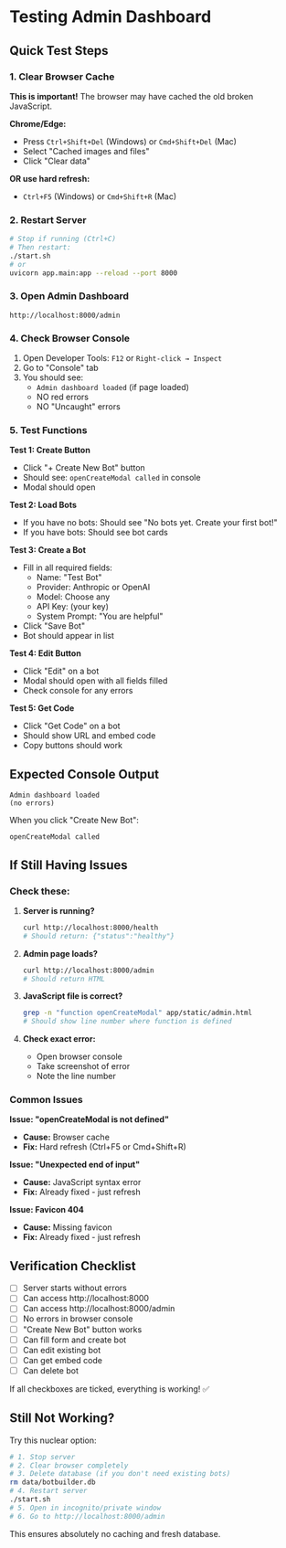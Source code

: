 # Testing Admin Dashboard

## Quick Test Steps

### 1. Clear Browser Cache
**This is important!** The browser may have cached the old broken JavaScript.

**Chrome/Edge:**
- Press `Ctrl+Shift+Del` (Windows) or `Cmd+Shift+Del` (Mac)
- Select "Cached images and files"
- Click "Clear data"

**OR use hard refresh:**
- `Ctrl+F5` (Windows) or `Cmd+Shift+R` (Mac)

### 2. Restart Server

```bash
# Stop if running (Ctrl+C)
# Then restart:
./start.sh
# or
uvicorn app.main:app --reload --port 8000
```

### 3. Open Admin Dashboard

```
http://localhost:8000/admin
```

### 4. Check Browser Console

1. Open Developer Tools: `F12` or `Right-click → Inspect`
2. Go to "Console" tab
3. You should see:
   - `Admin dashboard loaded` (if page loaded)
   - NO red errors
   - NO "Uncaught" errors

### 5. Test Functions

**Test 1: Create Button**
- Click "+ Create New Bot" button
- Should see: `openCreateModal called` in console
- Modal should open

**Test 2: Load Bots**
- If you have no bots: Should see "No bots yet. Create your first bot!"
- If you have bots: Should see bot cards

**Test 3: Create a Bot**
- Fill in all required fields:
  - Name: "Test Bot"
  - Provider: Anthropic or OpenAI
  - Model: Choose any
  - API Key: (your key)
  - System Prompt: "You are helpful"
- Click "Save Bot"
- Bot should appear in list

**Test 4: Edit Button**
- Click "Edit" on a bot
- Modal should open with all fields filled
- Check console for any errors

**Test 5: Get Code**
- Click "Get Code" on a bot
- Should show URL and embed code
- Copy buttons should work

## Expected Console Output

```
Admin dashboard loaded
(no errors)
```

When you click "Create New Bot":
```
openCreateModal called
```

## If Still Having Issues

### Check these:

1. **Server is running?**
   ```bash
   curl http://localhost:8000/health
   # Should return: {"status":"healthy"}
   ```

2. **Admin page loads?**
   ```bash
   curl http://localhost:8000/admin
   # Should return HTML
   ```

3. **JavaScript file is correct?**
   ```bash
   grep -n "function openCreateModal" app/static/admin.html
   # Should show line number where function is defined
   ```

4. **Check exact error:**
   - Open browser console
   - Take screenshot of error
   - Note the line number

### Common Issues

**Issue: "openCreateModal is not defined"**
- **Cause:** Browser cache
- **Fix:** Hard refresh (Ctrl+F5 or Cmd+Shift+R)

**Issue: "Unexpected end of input"**
- **Cause:** JavaScript syntax error
- **Fix:** Already fixed - just refresh

**Issue: Favicon 404**
- **Cause:** Missing favicon
- **Fix:** Already fixed - just refresh

## Verification Checklist

- [ ] Server starts without errors
- [ ] Can access http://localhost:8000
- [ ] Can access http://localhost:8000/admin
- [ ] No errors in browser console
- [ ] "Create New Bot" button works
- [ ] Can fill form and create bot
- [ ] Can edit existing bot
- [ ] Can get embed code
- [ ] Can delete bot

If all checkboxes are ticked, everything is working! ✅

## Still Not Working?

Try this nuclear option:

```bash
# 1. Stop server
# 2. Clear browser completely
# 3. Delete database (if you don't need existing bots)
rm data/botbuilder.db
# 4. Restart server
./start.sh
# 5. Open in incognito/private window
# 6. Go to http://localhost:8000/admin
```

This ensures absolutely no caching and fresh database.
